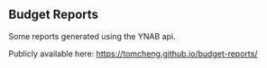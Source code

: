 ## Budget Reports

Some reports generated using the YNAB api.

Publicly available here: https://tomcheng.github.io/budget-reports/

